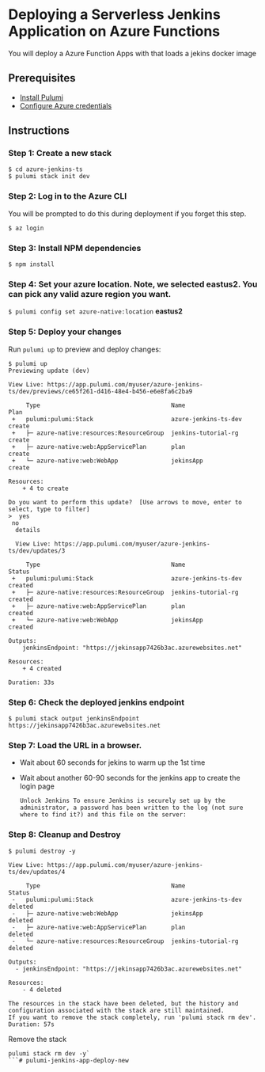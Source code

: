 # Deploying a Serverless Jenkins Application on Azure Functions

You will deploy a Azure Function Apps with that loads a jekins docker image

## Prerequisites

- [Install Pulumi](https://www.pulumi.com/docs/get-started/install/)
- [Configure Azure credentials](https://www.pulumi.com/docs/intro/cloud-providers/azure/setup/)

## Instructions

### Step 1: Create a new stack

```
$ cd azure-jenkins-ts 
$ pulumi stack init dev
```

### Step 2: Log in to the Azure CLI

You will be prompted to do this during deployment if you forget this step.

```
$ az login
```

### Step 3: Install NPM dependencies

```
$ npm install
```

### Step 4: Set your azure location. Note, we selected eastus2. You can pick any valid azure region you want.

```$ pulumi config set azure-native:location``` **eastus2**


### Step 5: Deploy your changes

Run `pulumi up` to preview and deploy changes:

```
$ pulumi up
Previewing update (dev)

View Live: https://app.pulumi.com/myuser/azure-jenkins-ts/dev/previews/ce65f261-d416-48e4-b456-e6e8fa6c2ba9

     Type                                     Name                  Plan       
 +   pulumi:pulumi:Stack                      azure-jenkins-ts-dev  create     
 +   ├─ azure-native:resources:ResourceGroup  jenkins-tutorial-rg   create     
 +   ├─ azure-native:web:AppServicePlan       plan                  create     
 +   └─ azure-native:web:WebApp               jekinsApp             create     
 
Resources:
    + 4 to create

Do you want to perform this update?  [Use arrows to move, enter to select, type to filter]
>  yes
 no
  details

  View Live: https://app.pulumi.com/myuser/azure-jenkins-ts/dev/updates/3

     Type                                     Name                  Status      
 +   pulumi:pulumi:Stack                      azure-jenkins-ts-dev  created     
 +   ├─ azure-native:resources:ResourceGroup  jenkins-tutorial-rg   created     
 +   ├─ azure-native:web:AppServicePlan       plan                  created     
 +   └─ azure-native:web:WebApp               jekinsApp             created     
 
Outputs:
    jenkinsEndpoint: "https://jekinsapp7426b3ac.azurewebsites.net"

Resources:
    + 4 created

Duration: 33s
```

### Step 6: Check the deployed jenkins endpoint

```
$ pulumi stack output jenkinsEndpoint
https://jekinsapp7426b3ac.azurewebsites.net
```

### Step 7: Load the URL in a browser.  
- Wait about 60 seconds for jekins to warm up the 1st time
- Wait about another 60-90 seconds for the jenkins app to create the login page
   
   ```Unlock Jenkins To ensure Jenkins is securely set up by the administrator, a password has been written to the log (not sure where to find it?) and this file on the server:```

### Step 8: Cleanup and Destroy
```
$ pulumi destroy -y

View Live: https://app.pulumi.com/myuser/azure-jenkins-ts/dev/updates/4

     Type                                     Name                  Status      
 -   pulumi:pulumi:Stack                      azure-jenkins-ts-dev  deleted     
 -   ├─ azure-native:web:WebApp               jekinsApp             deleted     
 -   ├─ azure-native:web:AppServicePlan       plan                  deleted     
 -   └─ azure-native:resources:ResourceGroup  jenkins-tutorial-rg   deleted     
 
Outputs:
  - jenkinsEndpoint: "https://jekinsapp7426b3ac.azurewebsites.net"

Resources:
    - 4 deleted

The resources in the stack have been deleted, but the history and configuration associated with the stack are still maintained. 
If you want to remove the stack completely, run 'pulumi stack rm dev'.
Duration: 57s
```
Remove the stack
```
pulumi stack rm dev -y`
```# pulumi-jenkins-app-deploy-new
